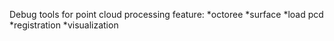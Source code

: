 Debug tools for point cloud processing
feature:
*octoree
*surface
*load pcd
*registration
*visualization
